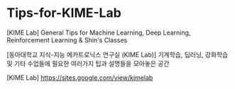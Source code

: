 # Tips-for-KIME-Lab
[KIME Lab] General Tips for Machine Learning, Deep Learning, Reinforcement Learning &amp; Shin's Classes

[동아대학교 지식-지능 메카트로닉스 연구실 (KIME Lab)] 기계학습, 딥러닝, 강화학습 및 기타 수업들에 필요한 여러가지 팁과 설명들을 모아놓은 공간

[KIME Lab] https://sites.google.com/view/kimelab

